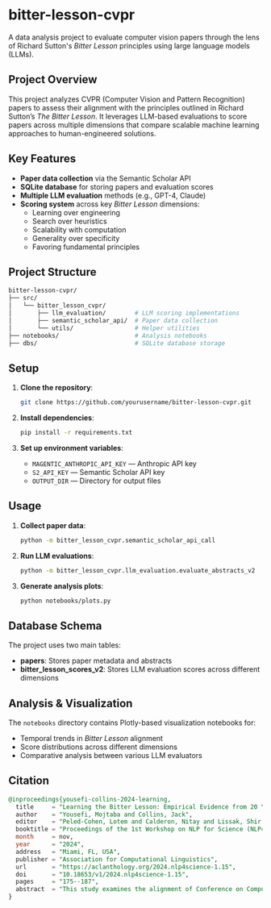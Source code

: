 
bitter-lesson-cvpr
==================

A data analysis project to evaluate computer vision papers through the lens of Richard Sutton's _Bitter Lesson_ principles using large language models (LLMs).

Project Overview
----------------

This project analyzes CVPR (Computer Vision and Pattern Recognition) papers to assess their alignment with the principles outlined in Richard Sutton’s _The Bitter Lesson_. It leverages LLM-based evaluations to score papers across multiple dimensions that compare scalable machine learning approaches to human-engineered solutions.

Key Features
------------

*   **Paper data collection** via the Semantic Scholar API
*   **SQLite database** for storing papers and evaluation scores
*   **Multiple LLM evaluation** methods (e.g., GPT-4, Claude)
*   **Scoring system** across key _Bitter Lesson_ dimensions:
    *   Learning over engineering
    *   Search over heuristics
    *   Scalability with computation
    *   Generality over specificity
    *   Favoring fundamental principles

Project Structure
-----------------

```bash
bitter-lesson-cvpr/
├── src/
│   └── bitter_lesson_cvpr/
│       ├── llm_evaluation/        # LLM scoring implementations
│       ├── semantic_scholar_api/  # Paper data collection
│       └── utils/                 # Helper utilities
├── notebooks/                     # Analysis notebooks
├── dbs/                           # SQLite database storage
```

Setup
-----

1.  **Clone the repository**:
    
    ```bash
    git clone https://github.com/yourusername/bitter-lesson-cvpr.git
    ```
2.  **Install dependencies**:
    
    ```bash
    pip install -r requirements.txt
    ```
3.  **Set up environment variables**:
    
    *   `MAGENTIC_ANTHROPIC_API_KEY` — Anthropic API key
    *   `S2_API_KEY` — Semantic Scholar API key
    *   `OUTPUT_DIR` — Directory for output files

Usage
-----

1.  **Collect paper data**:
    
    ```bash
    python -m bitter_lesson_cvpr.semantic_scholar_api_call
    ```
2.  **Run LLM evaluations**:
    
    ```bash
    python -m bitter_lesson_cvpr.llm_evaluation.evaluate_abstracts_v2
    ```
3.  **Generate analysis plots**:
    
    ```bash
    python notebooks/plots.py
    ```

Database Schema
---------------

The project uses two main tables:

*   **papers**: Stores paper metadata and abstracts
*   **bitter\_lesson\_scores\_v2**: Stores LLM evaluation scores across different dimensions

Analysis & Visualization
------------------------

The `notebooks` directory contains Plotly-based visualization notebooks for:

*   Temporal trends in _Bitter Lesson_ alignment
*   Score distributions across different dimensions
*   Comparative analysis between various LLM evaluators

Citation
--------

```sql
@inproceedings{yousefi-collins-2024-learning,
  title     = "Learning the Bitter Lesson: Empirical Evidence from 20 Years of {CVPR} Proceedings",
  author    = "Yousefi, Mojtaba and Collins, Jack",
  editor    = "Peled-Cohen, Lotem and Calderon, Nitay and Lissak, Shir and Reichart, Roi",
  booktitle = "Proceedings of the 1st Workshop on NLP for Science (NLP4Science)",
  month     = nov,
  year      = "2024",
  address   = "Miami, FL, USA",
  publisher = "Association for Computational Linguistics",
  url       = "https://aclanthology.org/2024.nlp4science-1.15",
  doi       = "10.18653/v1/2024.nlp4science-1.15",
  pages     = "175--187",
  abstract  = "This study examines the alignment of Conference on Computer Vision and Pattern Recognition (CVPR) research with the principles of the {``}bitter lesson{''} proposed by Rich Sutton. We analyze two decades of CVPR abstracts and titles using large language models (LLMs) to assess the field's embracement of these principles. Our methodology leverages state-of-the-art natural language processing techniques to systematically evaluate the evolution of research approaches in computer vision. The results reveal significant trends in the adoption of general-purpose learning algorithms and the utilization of increased computational resources. We discuss the implications of these findings for the future direction of computer vision research and its potential impact on broader artificial intelligence development. This work contributes to the ongoing dialogue about the most effective strategies for advancing machine learning and computer vision, offering insights that may guide future research priorities and methodologies in the field.",
}
```
